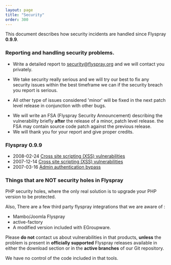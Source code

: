 ```yaml
---
layout: page
title: "Security"
order: 300
---
```


This document describes how security incidents are handled since Flyspray **0.9.9**.

### Reporting and handling security problems. 

  * Write a detailed report to <security@flyspray.org> and we will contact you privately.

  * We take security really serious and we will try our best to fix any security issues within the best timeframe we can if the security breach you report is serious.
   - All other type of issues considered 'minor' will be fixed in the next patch level release in conjunction with other bugs. 
  * We will write an FSA (Flyspray Security Announcement) describing the vulnerability briefly **after** the release of a minor, patch level release. the FSA may contain source code patch against the previous release.
  * We will thank you for your report and give proper credits. 




### Flyspray 0.9.9 

  * 2008-02-24 [Cross site scripting (XSS) vulnerabilities](/devel/security/fsa3)
  * 2007-12-14 [Cross site scripting (XSS) vulnerabilities](/devel/security/fsa2)
  * 2007-03-16 [Admin authentication bypass](/devel/security/fsa1)
  

<!--
### Security problems archive 

You can read a list of known security problems on [Flsypray's Secunia.com page](http://secunia.com/product/5995/?task=advisories)
-->



### Things that are NOT security holes in Flyspray

PHP security holes, where the only real solution is to upgrade your PHP version to be protected.

Also, There are a few third party flyspray integrations that we are aware of :

  * Mambo/Joomla Flyspray
  * active-factory
  * A modified version included with EGroupware.

Please **do not** contact us about vulnerabilities in that products, **unless** the problem is present in **officially supported** Flyspray releases available in either the download section or in the **active branches** of our Git repository. 

We have no control of the code included in that tools.  
